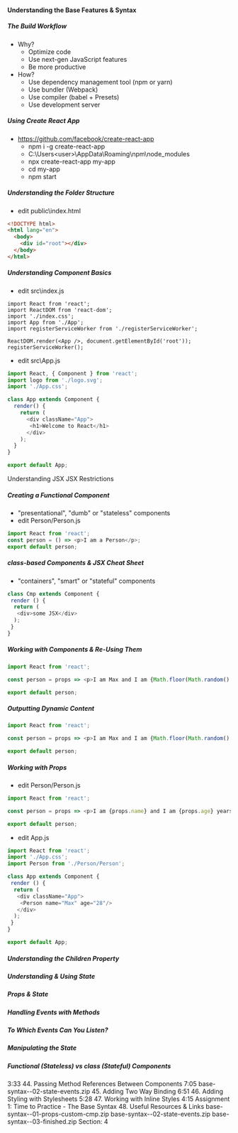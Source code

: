 #### Understanding the Base Features & Syntax

##### The Build Workflow
* Why?
  * Optimize code
  * Use next-gen JavaScript features
  * Be more productive
* How?
  * Use dependency management tool (npm or yarn)
  * Use bundler (Webpack)
  * Use compiler (babel + Presets)
  * Use development server

##### Using Create React App
* https://github.com/facebook/create-react-app
  * npm i -g create-react-app
  * C:\Users\<user>\AppData\Roaming\npm\node_modules
  * npx create-react-app my-app
  * cd my-app
  * npm start

##### Understanding the Folder Structure
* edit public\index.html
```html
<!DOCTYPE html>
<html lang="en">
  <body>
    <div id="root"></div>
  </body>
</html>
```
##### Understanding Component Basics
* edit src\index.js
```
import React from 'react';
import ReactDOM from 'react-dom';
import './index.css';
import App from './App';
import registerServiceWorker from './registerServiceWorker';

ReactDOM.render(<App />, document.getElementById('root'));
registerServiceWorker();
```
* edit src\App.js
```javascript
import React, { Component } from 'react';
import logo from './logo.svg';
import './App.css';

class App extends Component {
  render() {
    return (
      <div className="App">
       <h1>Welcome to React</h1>
      </div>
    );
  }
}

export default App;
```
Understanding JSX
JSX Restrictions

##### Creating a Functional Component
* "presentational", "dumb" or "stateless" components
* edit Person/Person.js
```javascript
import React from 'react';
const person = () => <p>I am a Person</p>;
export default person;
```

##### class-based Components & JSX Cheat Sheet
* "containers", "smart" or "stateful" components
```javascript
class Cmp extends Component { 
 render () {
  return (
   <div>some JSX</div>
  ); 
 } 
}
```
##### Working with Components & Re-Using Them

```javascript
import React from 'react';

const person = props => <p>I am Max and I am {Math.floor(Math.random() * 30)} years old!</p>;

export default person;
```

##### Outputting Dynamic Content
```javascript
import React from 'react';

const person = props => <p>I am Max and I am {Math.floor(Math.random() * 30)} years old!</p>;

export default person;
```

##### Working with Props
* edit Person/Person.js
```javascript
import React from 'react';

const person = props => <p>I am {props.name} and I am {props.age} years old!</p>;

export default person;
```
* edit App.js
```javascript
import React from 'react';
import './App.css';
import Person from './Person/Person';

class App extends Component { 
 render () {
  return (
   <div className="App">
    <Person name="Max" age="28"/>
   </div>
  ); 
 } 
}

export default App;
```

##### Understanding the Children Property

##### Understanding & Using State
##### Props & State
##### Handling Events with Methods

##### To Which Events Can You Listen?
##### Manipulating the State

##### Functional (Stateless) vs class (Stateful) Components
3:33
44. Passing Method References Between Components
7:05
base-syntax--02-state-events.zip
45. Adding Two Way Binding
6:51
46. Adding Styling with Stylesheets
5:28
47. Working with Inline Styles
4:15
Assignment 1: Time to Practice - The Base Syntax
48. Useful Resources & Links
base-syntax--01-props-custom-cmp.zip
base-syntax--02-state-events.zip
base-syntax--03-finished.zip
Section: 4
